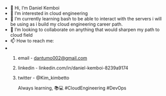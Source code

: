 - 👋 Hi, I’m Daniel Kemboi
- 👀 I’m interested in cloud engineering 
- 🌱 I’m currently learning  bash to be able to interact with the servers i will be using as i build my cloud engineering career path.
- 💞️ I’m looking to collaborate on anything that would sharpen my path to cloud field
- 📫 How to reach me:
- 1. email - dantumo002@gmail.com
  2. linkedin - linkedin.com/in/daniel-kemboi-8239a9174
  3. twitter - @Kim_kimbetto

     Always learning, 📚💻 #CloudEngineering #DevOps

<!---
kimdaniels-vcc/kimdaniels-vcc is a ✨ special ✨ repository because its `README.md` (this file) appears on your GitHub profile.
You can click the Preview link to take a look at your changes.
--->
